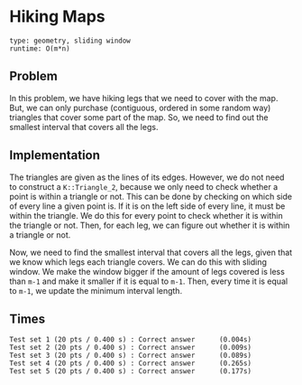 # Hiking Maps

```
type: geometry, sliding window
runtime: O(m*n)
```

## Problem

In this problem, we have hiking legs that we need to cover with the map. But,
we can only purchase (contiguous, ordered in some random way) triangles that
cover some part of the map. So, we need to find out the smallest interval that
covers all the legs.

## Implementation

The triangles are given as the lines of its edges. However, we do not need to
construct a `K::Triangle_2`, because we only need to check whether a point is
within a triangle or not. This can be done by checking on which side of every
line a given point is. If it is on the left side of every line, it must be
within the triangle. We do this for every point to check whether it is within
the triangle or not. Then, for each leg, we can figure out whether it is within
a triangle or not.

Now, we need to find the smallest interval that covers all the legs, given that
we know which legs each triangle covers. We can do this with sliding window. We
make the window bigger if the amount of legs covered is less than `m-1` and
make it smaller if it is equal to `m-1`. Then, every time it is equal to `m-1`,
we update the minimum interval length.

## Times

```
Test set 1 (20 pts / 0.400 s) : Correct answer      (0.004s)
Test set 2 (20 pts / 0.400 s) : Correct answer      (0.009s)
Test set 3 (20 pts / 0.400 s) : Correct answer      (0.089s)
Test set 4 (20 pts / 0.400 s) : Correct answer      (0.265s)
Test set 5 (20 pts / 0.400 s) : Correct answer      (0.177s)
```
